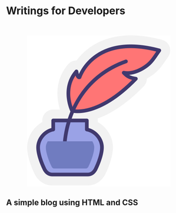 # Writings for Developers 


![]()
<p align="center">
  <img src="https://raw.githubusercontent.com/ptech12/writing-blog/master/images/logo.svg" alt="logo"/>
</p>


## A simple blog using HTML and CSS
